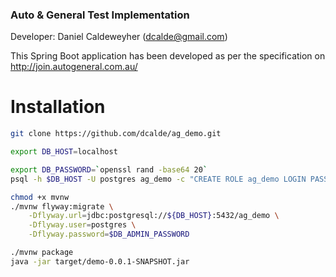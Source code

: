 ### Auto & General Test Implementation

Developer: Daniel Caldeweyher (dcalde@gmail.com)

This Spring Boot application has been developed as per the specification on http://join.autogeneral.com.au/

# Installation

```bash
git clone https://github.com/dcalde/ag_demo.git

export DB_HOST=localhost

export DB_PASSWORD=`openssl rand -base64 20`
psql -h $DB_HOST -U postgres ag_demo -c "CREATE ROLE ag_demo LOGIN PASSWORD '$DB_PASSWORD'"

chmod +x mvnw
./mvnw flyway:migrate \
    -Dflyway.url=jdbc:postgresql://${DB_HOST}:5432/ag_demo \
    -Dflyway.user=postgres \
    -Dflyway.password=$DB_ADMIN_PASSWORD

./mvnw package
java -jar target/demo-0.0.1-SNAPSHOT.jar
```